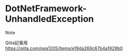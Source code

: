 # DotNetFramework-UnhandledException

> [!NOTE]
> Qiita記事用  
> https://qiita.com/pea1205/items/e19da269c67b4a1929b0
> 

